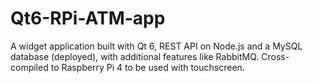 # Qt6-RPi-ATM-app
 A widget application built with Qt 6, REST API on Node.js and a MySQL database (deployed), with additional features like RabbitMQ. Cross-compiled to Raspberry Pi 4 to be used with touchscreen.
